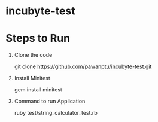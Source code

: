 # incubyte-test

# Steps to Run

1. Clone the code

   git clone https://github.com/pawanptu/incubyte-test.git

2. Install Minitest
   
    gem install minitest

3. Command to run Application

   ruby test/string_calculator_test.rb
